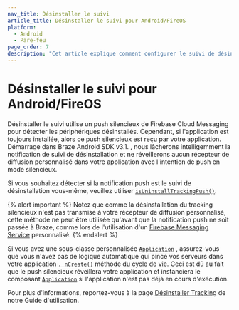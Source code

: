 ```yaml
---
nav_title: Désinstaller le suivi
article_title: Désinstaller le suivi pour Android/FireOS
platform:
  - Android
  - Pare-feu
page_order: 7
description: "Cet article explique comment configurer le suivi de désinstallation pour votre application Android."
---
```


# Désinstaller le suivi pour Android/FireOS

Désinstaller le suivi utilise un push silencieux de Firebase Cloud Messaging pour détecter les périphériques désinstallés. Cependant, si l'application est toujours installée, alors ce push silencieux est reçu par votre application. Démarrage dans Braze Android SDK v3.1. , nous lâcherons intelligemment la notification de suivi de désinstallation et ne réveillerons aucun récepteur de diffusion personnalisé dans votre application avec l'intention de push en mode silencieux.

Si vous souhaitez détecter si la notification push est le suivi de désinstallation vous-même, veuillez utiliser [`isUninstallTrackingPush()`]().

{% alert important %}
Notez que comme la désinstallation du tracking silencieux n'est pas transmise à votre récepteur de diffusion personnalisé, cette méthode ne peut être utilisée qu'avant que la notification push ne soit passée à Braze, comme lors de l'utilisation d'un [Firebase Messaging Service]({{site.baseurl}}/developer_guide/platform_integration_guides/android/push_notifications/integration/standard_integration/#step-1-register-braze-firebase-messaging-service) personnalisé.
{% endalert %}

Si vous avez une sous-classe personnalisée [`Application`][1] , assurez-vous que vous n'avez pas de logique automatique qui pince vos serveurs dans votre application [`. nCreate()`][2] méthode du cycle de vie. Ceci est dû au fait que le push silencieux réveillera votre application et instanciera le composant [`Application`][1] si l'application n'est pas déjà en cours d'exécution.

Pour plus d'informations, reportez-vous à la page [Désinstaller Tracking][4] de notre Guide d'utilisation.

[1]: https://developer.android.com/reference/android/app/Application
[2]: https://developer.android.com/reference/android/app/Application#onCreate()
[4]: {{site.baseurl}}/user_guide/data_and_analytics/tracking/uninstall_tracking/#uninstall-tracking
